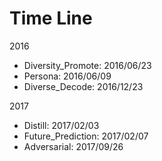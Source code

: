 # Time Line

2016
- Diversity_Promote: 2016/06/23
- Persona: 2016/06/09
- Diverse_Decode: 2016/12/23

2017
- Distill: 2017/02/03
- Future_Prediction: 2017/02/07
- Adversarial: 2017/09/26
